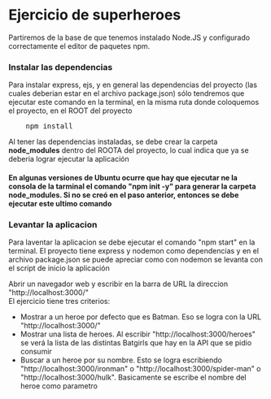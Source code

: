 # Ejercicio de superheroes

<p>Partiremos de la base de que tenemos instalado Node.JS y configurado correctamente el editor de paquetes npm.</p>

<h3>Instalar las dependencias</h3>
<p> Para instalar express, ejs, y en general las dependencias del proyecto (las cuales deberian estar en el archivo package.json) sólo tendremos que ejecutar este comando en la terminal, en la misma ruta donde coloquemos el proyecto, en el ROOT del proyecto</p>
<pre class="language-markup">
	npm install
</pre>

<p>Al tener las dependencias instaladas, se debe crear la carpeta <b>node_modules</b> dentro del ROOTA del proyecto, lo cual indica que ya se deberia lograr ejecutar la aplicación</p>

<h4>En algunas versiones de Ubuntu ocurre que hay que ejecutar ne la consola de la tarminal el comando "npm init -y" para generar la carpeta node_modules. Si no se creó en el paso anterior, entonces se debe ejecutar este ultimo comando</h4>

<h3>Levantar la aplicacion</h3>
<p>
    Para laventar la aplicacion se debe ejecutar el comando "npm start" en la terminal. El proyecto tiene express y nodemon como dependencias y en el archivo package.json se puede apreciar como con nodemon se levanta con el script de inicio la aplicación
</p>
<p>
    Abrir un navegador web y escribir en la barra de URL la direccion "http://localhost:3000/"
    <br>
    El ejercicio tiene tres criterios:
    <ul>
        <li>Mostrar a un heroe por defecto que es Batman. Eso se logra con la URL "http://localhost:3000/"</li>
        <li>Mostrar una lista de heroes. Al escribir "http://localhost:3000/heroes" se verá la lista de las distintas Batgirls que hay en la API que se pidio consumir</li>
        <li>Buscar a un heroe por su nombre. Esto se logra escribiendo "http://localhost:3000/ironman" o "http://localhost:3000/spider-man" o "http://localhost:3000/hulk". Basicamente se escribe el nombre del heroe como parametro</li>
    </ul>
    
</p>